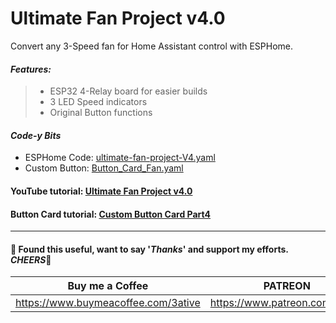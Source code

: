# Ultimate Fan Project v4.0
Convert any 3-Speed fan for Home Assistant control with ESPHome.

#### _Features:_

> - ESP32 4-Relay board for easier builds
> - 3 LED Speed indicators
> - Original Button functions

#### *Code-y Bits*
- ESPHome Code: [ultimate-fan-project-V4.yaml](https://github.com/3ative/ultimate-fan-project-v4/blob/main/ultimate-fan-project-V4.yaml)
- Custom Button: [Button_Card_Fan.yaml](https://github.com/3ative/ultimate-fan-project-V3/blob/main/Button_Card_Fan.yaml)

#### YouTube tutorial: [Ultimate Fan Project v4.0](https://youtu.be/_XgJyYwlejo)

#### Button Card tutorial: [Custom Button Card Part4](https://youtu.be/-7Hu9lMZsjw)

___

#### 💖 Found this useful, want to say '*Thanks*' and support my efforts. *CHEERS*🍺
| Buy me a Coffee | PATREON |
|-----------------|---------|
| https://www.buymeacoffee.com/3ative | https://www.patreon.com/3ative |
